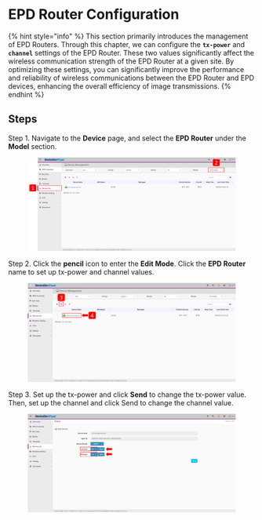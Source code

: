# EPD Router Configuration

{% hint style="info" %}
This section primarily introduces the management of EPD Routers. Through this chapter, we can configure the **`tx-power`** and **`channel`** settings of the EPD Router. These two values significantly affect the wireless communication strength of the EPD Router at a given site. By optimizing these settings, you can significantly improve the performance and reliability of wireless communications between the EPD Router and EPD devices, enhancing the overall efficiency of image transmissions.
{% endhint %}

## Steps

Step 1. Navigate to the **Device** page, and select the **EPD Router** under the **Model** section.

<figure><img src="../../.gitbook/assets/image (405).png" alt=""><figcaption></figcaption></figure>

Step 2. Click the **pencil** icon to enter the **Edit Mode**. Click the **EPD Router** name to set up tx-power and channel values.

<figure><img src="../../.gitbook/assets/image (407).png" alt=""><figcaption></figcaption></figure>

Step 3. Set up the tx-power and click **Send** to change the tx-power value. Then, set up the channel and click Send to change the channel value.

<figure><img src="../../.gitbook/assets/image (409).png" alt=""><figcaption></figcaption></figure>
